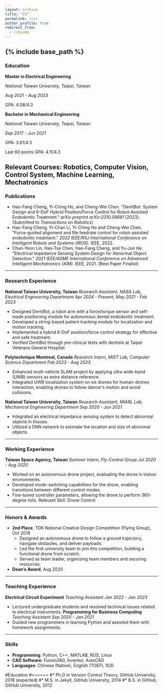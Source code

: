 ```yaml
---
layout: archive
title: "CV"
permalink: /cv/
author_profile: true
redirect_from:
  - /resume
---
```


{% include base_path %}
---
### Education
**Master in Electrical Engineering**

*National Taiwan University, Taipei, Taiwan* 

*Aug 2021 - Aug 2023* 

GPA: 4.08/4.3 

**Bachelor in Mechanical Engineering** 

*National Taiwan University, Taipei, Taiwan* 

*Sep 2017 - Jun 2021* 

GPA: 3.81/4.3

Last 60 points GPA: 4.11/4.3 

**Relevant Courses: Robotics, Computer Vision, Control System, Machine Learning, Mechatronics** 
---
### Publications
- Hao-Fang Cheng, Yi-Ching Ho, and Cheng-Wei Chen. "DentiBot: System Design and 6-DoF Hybrid Position/Force Control for Robot-Assisted Endodontic Treatment." *arXiv preprint arXiv:2310.09691* (2023). (Submitted to *Transactions on Robotics*)
- Hao-Fang Cheng, Yi-Chan Li, Yi-Ching Ho and Cheng-Wei Chen. "Force-guided alignment and file feedrate control for robot-assisted endodontic treatment." *2022 IEEE/RSJ International Conference on Intelligent Robots and Systems (IROS)*. IEEE, 2022.
- Chun-Yeon Lin, Hao-Tse Chen, Hao-Fang Cheng, and Yu-Jun He. "Electrical Impedance Sensing System Design for Abnormal Object Detection." *2021 IEEE/ASME International Conference on Advanced Intelligent Mechatronics (AIM)*. IEEE, 2021. (Best Paper Finalist)
---
### Research Experience
**National Taiwan University, Taiwan**
*Research Assistant, NASA Lab, Electrical Engineering Department*
*Apr 2024 - Present, May 2021 - Feb 2023*
- Designed DentiBot, a robot arm with a force/torque sensor and self-made positioning module for autonomous dental endodontic treatment.
- Developed a string-based patient tracking module for localization and motion tracking.
- Implemented a hybrid 6-DoF position/force control strategy for effective and safe treatment.
- Verified DentiBot through pre-clinical tests with dentists at Taipei Veterans General Hospital.
  
**Polytechnique Montreal, Canada**
*Research Intern, MIST Lab, Computer Science Department*
*Feb 2023 - Aug 2023*
- Enhanced multi-vehicle SLAM project by applying ultra wide-band (UWB) sensors as extra distance reference.
- Integrated UWB localization system on six drones for human-drones interaction, enabling drones to follow dancer’s motion and avoid collisions.

**National Taiwan University, Taiwan**
*Research Assistant, MIARL Lab, Mechanical Engineering Department*
*Sep 2020 - Jun 2021*
- Integrated an electrical impedance sensing system to detect abnormal objects in tissues.
- Utilized a DNN network to estimate the location and size of abnormal objects.
  
---
### Working Experience
**Taiwan Space Agency, Taiwan**
*Summer Intern, Fly-Control Group*
*Jul 2020 - Aug 2020*
- Worked on an autonomous drone project, evaluating the drone in indoor environments.
- Developed mode-switching capabilities for the drone, enabling transitions between different control modes.
- Fine-tuned controller parameters, allowing the drone to perform 360-degree rolls.
Relevant Skill: Drone Control
---
### Honors & Awards
- **2nd Place**, TDK National Creative Design Competition (Flying Group), Oct 2019
  - Designed an autonomous drone to follow a ground trajectory, navigate obstacles, and deliver payloads.
  - Led the first university team to join this competition, building a functional drone from scratch.
  - Served as team leader, organizing team members and securing resources.
- **Dean’s Award**, Aug 2020
---
### Teaching Experience
**Electrical Circuit Experiment**
*Teaching Assistant*
*Jan 2022 - Jan 2023*
- Lectured undergraduate students and resolved technical issues related to electrical instruments.
**Programming for Business Computing**
*Teaching Assistant*
*Sep 2020 - Jan 2021*
- Guided new programmers in learning Python and assisted them with homework assignments.
---
### Skills
- **Programming**: Python, C++, MATLAB, ROS, Linux
- **CAD Software**: Fusion360, Inventor, AutoCAD
- **Languages**: Chinese (Native), English (TOEFL 103)

  
#Education
#======
#* Ph.D in Version Control Theory, GitHub University, 2018 (expected)
#* M.S. in Jekyll, GitHub University, 2014
#* B.S. in GitHub, GitHub University, 2012

